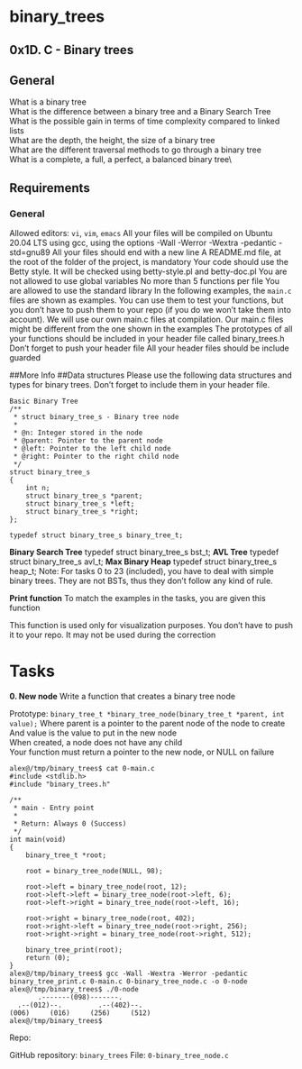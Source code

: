 # binary_trees
## 0x1D. C - Binary trees

## General
What is a binary tree\
What is the difference between a binary tree and a Binary Search Tree\
What is the possible gain in terms of time complexity compared to linked lists\
What are the depth, the height, the size of a binary tree\
What are the different traversal methods to go through a binary tree\
What is a complete, a full, a perfect, a balanced binary tree\

## Requirements
### General
Allowed editors: `vi`, `vim`, `emacs`
All your files will be compiled on Ubuntu 20.04 LTS using gcc, using the options -Wall -Werror -Wextra -pedantic -std=gnu89
All your files should end with a new line
A README.md file, at the root of the folder of the project, is mandatory
Your code should use the Betty style. It will be checked using betty-style.pl and betty-doc.pl
You are not allowed to use global variables
No more than 5 functions per file
You are allowed to use the standard library
In the following examples, the `main.c` files are shown as examples. You can use them to test your functions, but you don’t have to push them to your repo (if you do we won’t take them into account). We will use our own main.c files at compilation. Our main.c files might be different from the one shown in the examples
The prototypes of all your functions should be included in your header file called binary_trees.h
Don’t forget to push your header file
All your header files should be include guarded


##More Info
##Data structures
Please use the following data structures and types for binary trees. Don’t forget to include them in your header file.

	Basic Binary Tree
	/**
	 * struct binary_tree_s - Binary tree node
	 *
	 * @n: Integer stored in the node
	 * @parent: Pointer to the parent node
	 * @left: Pointer to the left child node
	 * @right: Pointer to the right child node
	 */
	struct binary_tree_s
	{
	    int n;
	    struct binary_tree_s *parent;
	    struct binary_tree_s *left;
	    struct binary_tree_s *right;
	};
	
	typedef struct binary_tree_s binary_tree_t;
__Binary Search Tree__
	typedef struct binary_tree_s bst_t;
__AVL Tree__
	typedef struct binary_tree_s avl_t;
__Max Binary Heap__
	typedef struct binary_tree_s heap_t;
Note: For tasks 0 to 23 (included), you have to deal with simple binary trees. They are not BSTs, thus they don’t follow any kind of rule.

__Print function__
To match the examples in the tasks, you are given this function

This function is used only for visualization purposes. You don’t have to push it to your repo. It may not be used during the correction


# Tasks
__0. New node__
Write a function that creates a binary tree node

Prototype: `binary_tree_t *binary_tree_node(binary_tree_t *parent, int value);`
Where parent is a pointer to the parent node of the node to create\
And value is the value to put in the new node\
When created, a node does not have any child\
Your function must return a pointer to the new node, or NULL on failure

	alex@/tmp/binary_trees$ cat 0-main.c 
	#include <stdlib.h>
	#include "binary_trees.h"
	
	/**
	 * main - Entry point
	 *
	 * Return: Always 0 (Success)
	 */
	int main(void)
	{
	    binary_tree_t *root;
	
	    root = binary_tree_node(NULL, 98);
	
	    root->left = binary_tree_node(root, 12);
	    root->left->left = binary_tree_node(root->left, 6);
	    root->left->right = binary_tree_node(root->left, 16);
	
	    root->right = binary_tree_node(root, 402);
	    root->right->left = binary_tree_node(root->right, 256);
	    root->right->right = binary_tree_node(root->right, 512);
	
	    binary_tree_print(root);
	    return (0);
	}
	alex@/tmp/binary_trees$ gcc -Wall -Wextra -Werror -pedantic binary_tree_print.c 0-main.c 0-binary_tree_node.c -o 0-node
	alex@/tmp/binary_trees$ ./0-node
	       .-------(098)-------.
	  .--(012)--.         .--(402)--.
	(006)     (016)     (256)     (512)
	alex@/tmp/binary_trees$
Repo:

GitHub repository: `binary_trees`
File: `0-binary_tree_node.c`
